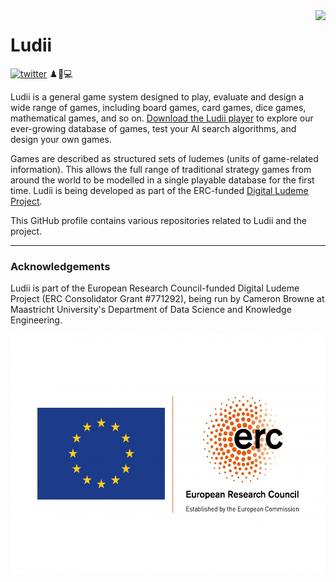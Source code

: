 <img align="right" src="https://github.com/Ludeme/Ludeme/resources/ludii-logo-64x64.png">

# Ludii

[![twitter](https://img.shields.io/twitter/follow/ludiigames?style=social)](https://twitter.com/intent/follow?screen_name=ludiigames) :chess_pawn::game_die::computer:

Ludii is a general game system designed to play, evaluate and design a wide range of games, including board games, card games, dice games, mathematical games, and so on. [Download the Ludii player](https://ludii.games/) to explore our ever-growing database of games, test your AI search algorithms, and design your own games.

Games are described as structured sets of ludemes (units of game-related information). This allows the full range of traditional strategy games from around the world to be modelled in a single playable database for the first time. Ludii is being developed as part of the ERC-funded [Digital Ludeme Project](http://ludeme.eu/).

This GitHub profile contains various repositories related to Ludii and the project.

---

### Acknowledgements

Ludii is part of the European Research Council-funded Digital Ludeme Project (ERC Consolidator Grant \#771292), being run by Cameron Browne at Maastricht University's Department of Data Science and Knowledge Engineering. 

<a href="https://erc.europa.eu/"><img src="./resources/LOGO_ERC-FLAG_EU_.jpg" title="Funded by the European Research Council" alt="European Research Council Logo" height="384"></a>
